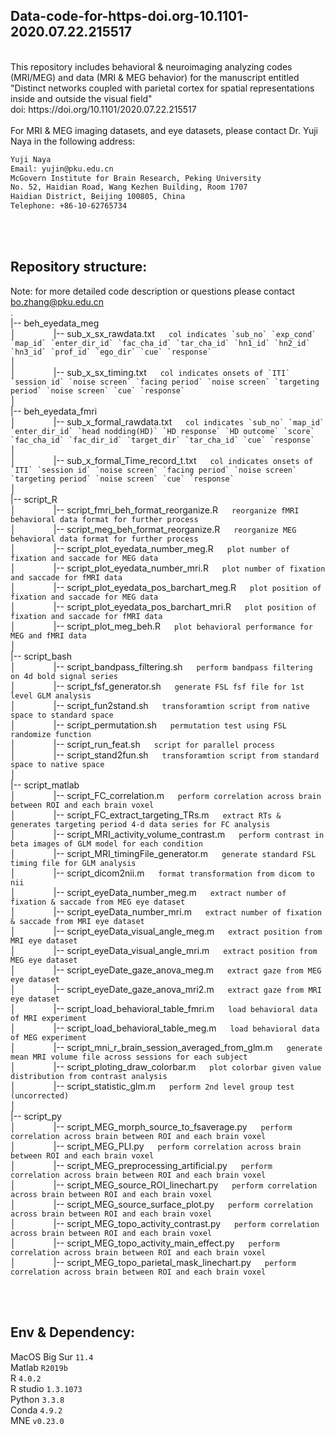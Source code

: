 ## Data-code-for-https-doi.org-10.1101-2020.07.22.215517
<br />
This repository includes behavioral & neuroimaging analyzing codes (MRI/MEG) and data (MRI & MEG behavior) for the manuscript entitled "Distinct networks coupled with parietal cortex for spatial representations inside and outside the visual field" <br />
doi: https://doi.org/10.1101/2020.07.22.215517  
<br /><br />
For MRI & MEG imaging datasets, and eye datasets, please contact Dr. Yuji Naya in the following address:
<br />

``` diff
Yuji Naya
Email: yujin@pku.edu.cn
McGovern Institute for Brain Research, Peking University
No. 52, Haidian Road, Wang Kezhen Building, Room 1707
Haidian District, Beijing 100805, China
Telephone: +86-10-62765734
```


<br /><br />
## Repository structure:
Note: for more detailed code description or questions please contact bo.zhang@pku.edu.cn
<br />
.<br />
|-- beh_eyedata_meg <br />
│&emsp;&emsp;&emsp;&emsp; |-- sub_x_sx_rawdata.txt &emsp;  ``col indicates `sub_no` `exp_cond` `map_id` `enter_dir_id` `fac_cha_id` `tar_cha_id` `hn1_id` `hn2_id` `hn3_id` `prof_id` `ego_dir` `cue` `response` `` <br />
│&emsp;&emsp;&emsp;&emsp;<br />
│&emsp;&emsp;&emsp;&emsp; |-- sub_x_sx_timing.txt &emsp; ``col indicates onsets of `ITI` `session id` `noise screen` `facing period` `noise screen` `targeting period` `noise screen` `cue` `response` `` <br />
│&emsp;&emsp;&emsp;&emsp;<br />
|-- beh_eyedata_fmri <br />
│&emsp;&emsp;&emsp;&emsp; |-- sub_x_formal_rawdata.txt &emsp; ``col indicates `sub_no` `map_id` `enter_dir_id` `head nodding(HD)` `HD response` `HD outcome` `score` `fac_cha_id` `fac_dir_id` `target_dir` `tar_cha_id` `cue` `response` `` <br />
│&emsp;&emsp;&emsp;&emsp;<br />
│&emsp;&emsp;&emsp;&emsp; |-- sub_x_formal_Time_record_t.txt &emsp;  ``col indicates onsets of `ITI` `session id` `noise screen` `facing period` `noise screen` `targeting period` `noise screen` `cue` `response`  `` <br />
│&emsp;&emsp;&emsp;&emsp;<br />
|-- script_R <br />
│&emsp;&emsp;&emsp;&emsp; |-- script_fmri_beh_format_reorganize.R &emsp; ``reorganize fMRI behavioral data format for further process`` <br />
│&emsp;&emsp;&emsp;&emsp; |-- script_meg_beh_format_reorganize.R &emsp;  ``reorganize MEG behavioral data format for further process`` <br />
│&emsp;&emsp;&emsp;&emsp; |-- script_plot_eyedata_number_meg.R &emsp;  ``plot number of fixation and saccade for MEG data`` <br />
│&emsp;&emsp;&emsp;&emsp; |-- script_plot_eyedata_number_mri.R &emsp;  ``plot number of fixation and saccade for fMRI data`` <br />
│&emsp;&emsp;&emsp;&emsp; |-- script_plot_eyedata_pos_barchart_meg.R &emsp;  ``plot position of fixation and saccade for MEG data`` <br />
│&emsp;&emsp;&emsp;&emsp; |-- script_plot_eyedata_pos_barchart_mri.R &emsp;  ``plot position of fixation and saccade for fMRI data`` <br />
│&emsp;&emsp;&emsp;&emsp; |-- script_plot_meg_beh.R &emsp;  ``plot behavioral performance for MEG and fMRI data`` <br />
│&emsp;&emsp;&emsp;&emsp;<br />
|-- script_bash <br />
│&emsp;&emsp;&emsp;&emsp; |-- script_bandpass_filtering.sh &emsp; ``perform bandpass filtering on 4d bold signal series`` <br />
│&emsp;&emsp;&emsp;&emsp; |-- script_fsf_generator.sh &emsp;  ``generate FSL fsf file for 1st level GLM analysis`` <br />
│&emsp;&emsp;&emsp;&emsp; |-- script_fun2stand.sh &emsp;  ``transforamtion script from native space to standard space`` <br />
│&emsp;&emsp;&emsp;&emsp; |-- script_permutation.sh &emsp;  ``permutation test using FSL randomize function`` <br />
│&emsp;&emsp;&emsp;&emsp; |-- script_run_feat.sh &emsp;  ``script for parallel process`` <br />
│&emsp;&emsp;&emsp;&emsp; |-- script_stand2fun.sh &emsp;  ``transforamtion script from standard space to native space`` <br />
│&emsp;&emsp;&emsp;&emsp;<br />
|-- script_matlab <br />
│&emsp;&emsp;&emsp;&emsp; |-- script_FC_correlation.m &emsp; ``perform correlation across brain between ROI and each brain voxel`` <br />
│&emsp;&emsp;&emsp;&emsp; |-- script_FC_extract_targeting_TRs.m &emsp;  ``extract RTs & generates targeting period 4-d data series for FC analysis`` <br />
│&emsp;&emsp;&emsp;&emsp; |-- script_MRI_activity_volume_contrast.m &emsp;  ``perform contrast in beta images of GLM model for each condition`` <br />
│&emsp;&emsp;&emsp;&emsp; |-- script_MRI_timingFile_generator.m &emsp;  ``generate standard FSL timing file for GLM analysis`` <br />
│&emsp;&emsp;&emsp;&emsp; |-- script_dicom2nii.m &emsp;  ``format transformation from dicom to nii`` <br />
│&emsp;&emsp;&emsp;&emsp; |-- script_eyeData_number_meg.m &emsp;  ``extract number of fixation & saccade from MEG eye dataset`` <br />
│&emsp;&emsp;&emsp;&emsp; |-- script_eyeData_number_mri.m &emsp;  ``extract number of fixation & saccade from MRI eye dataset`` <br />
│&emsp;&emsp;&emsp;&emsp; |-- script_eyeData_visual_angle_meg.m &emsp;  ``extract position from MRI eye dataset`` <br />
│&emsp;&emsp;&emsp;&emsp; |-- script_eyeData_visual_angle_mri.m &emsp;  ``extract position from MEG eye dataset`` <br />
│&emsp;&emsp;&emsp;&emsp; |-- script_eyeDate_gaze_anova_meg.m &emsp;  ``extract gaze from MEG eye dataset`` <br />
│&emsp;&emsp;&emsp;&emsp; |-- script_eyeDate_gaze_anova_mri2.m &emsp;  ``extract gaze from MRI eye dataset`` <br />
│&emsp;&emsp;&emsp;&emsp; |-- script_load_behavioral_table_fmri.m &emsp;  ``load behavioral data of MRI experiment`` <br />
│&emsp;&emsp;&emsp;&emsp; |-- script_load_behavioral_table_meg.m &emsp;  ``load behavioral data of MEG experiment`` <br />
│&emsp;&emsp;&emsp;&emsp; |-- script_mni_r_brain_session_averaged_from_glm.m &emsp;  ``generate mean MRI volume file across sessions for each subject`` <br />
│&emsp;&emsp;&emsp;&emsp; |-- script_ploting_draw_colorbar.m &emsp;  ``plot colorbar given value distribution from contrast analysis`` <br />
│&emsp;&emsp;&emsp;&emsp; |-- script_statistic_glm.m &emsp;  ``perform 2nd level group test (uncorrected)`` <br />
│&emsp;&emsp;&emsp;&emsp;<br />
|-- script_py <br />
│&emsp;&emsp;&emsp;&emsp; |-- script_MEG_morph_source_to_fsaverage.py &emsp; ``perform correlation across brain between ROI and each brain voxel`` <br />
│&emsp;&emsp;&emsp;&emsp; |-- script_MEG_PLI.py &emsp; ``perform correlation across brain between ROI and each brain voxel`` <br />
│&emsp;&emsp;&emsp;&emsp; |-- script_MEG_preprocessing_artificial.py &emsp; ``perform correlation across brain between ROI and each brain voxel`` <br />
│&emsp;&emsp;&emsp;&emsp; |-- script_MEG_source_ROI_linechart.py &emsp; ``perform correlation across brain between ROI and each brain voxel`` <br />
│&emsp;&emsp;&emsp;&emsp; |-- script_MEG_source_surface_plot.py &emsp; ``perform correlation across brain between ROI and each brain voxel`` <br />
│&emsp;&emsp;&emsp;&emsp; |-- script_MEG_topo_activity_contrast.py &emsp; ``perform correlation across brain between ROI and each brain voxel`` <br />
│&emsp;&emsp;&emsp;&emsp; |-- script_MEG_topo_activity_main_effect.py &emsp; ``perform correlation across brain between ROI and each brain voxel`` <br />
│&emsp;&emsp;&emsp;&emsp; |-- script_MEG_topo_parietal_mask_linechart.py &emsp; ``perform correlation across brain between ROI and each brain voxel`` <br />

<br /><br />
## Env & Dependency:
MacOS Big Sur `11.4`<br />
Matlab `R2019b`<br />
R `4.0.2`<br />
R studio `1.3.1073`<br />
Python `3.3.8`<br />
Conda `4.9.2`<br />
MNE `v0.23.0`<br />

